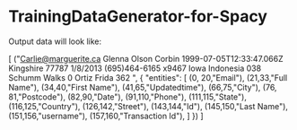 # TrainingDataGenerator-for-Spacy
Output data will look like:

[
  ("Carlie@marguerite.ca Glenna Olson Corbin 1999-07-05T12:33:47.066Z Kingshire 77787 1/8/2013 (695)464-6165 x9467 Iowa Indonesia 038 Schumm Walks 0 Ortiz Frida 362 ",
  {
    "entities": [
      (0, 20,"Email"),
      (21,33,"Full Name"),
      (34,40,"First Name"),
      (41,65,"Updatedtime"),
      (66,75,"City"),
      (76, 81,"Postcode"),
      (82,90,"Date"),
      (91,110,"Phone"),
      (111,115,"State"),
      (116,125,"Country"),
      (126,142,"Street"),
      (143,144,"Id"),
      (145,150,"Last Name"),
      (151,156,"username"),
      (157,160,"Transaction Id"),
    ]
  })
]
  
